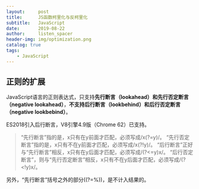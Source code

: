 ```yaml
---
layout:     post
title:      JS函数柯里化与反柯里化
subtitle:   JavaScript
date:       2019-08-22
author:     listen_spacer
header-img: img/optimization.png
catalog: true
tags:
    - JavaScript
---
```


## 正则的扩展
JavaScript语言的正则表达式，只支持**先行断言（lookahead）**和**先行否定断言（negative lookahead）**，**不支持后行断言（lookbehind）**和**后行否定断言（negative lookbebind）**。

ES2018引入后行断言，V8引擎4.9版（Chrome 62）已支持。

>“先行断言”指的是，x只有在y前面才匹配，必须写成/x(?=y)/。
>“先行否定断言”指的是，x只有不在y前面才匹配，必须写成/x(?!y)/。
>“后行断言”正好与“先行断言”相反，x只有在y后面才匹配，必须写成/(?<=y)x/。
>“后行否定断言”，则与“先行否定断言”相反，x只有不在y后面才匹配，必须写成/(?<!y)x/。

另外，“先行断言”括号之外的部分((?=%))，是不计入结果的。